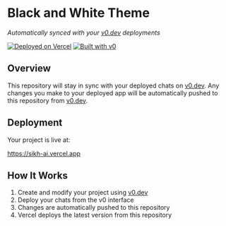 # Black and White Theme

*Automatically synced with your [v0.dev](https://v0.dev) deployments*

[![Deployed on Vercel](https://img.shields.io/badge/Deployed%20on-Vercel-black?style=for-the-badge&logo=vercel)](https://vercel.com/vtesttvtest-1495s-projects/v0-black-and-white-theme)
[![Built with v0](https://img.shields.io/badge/Built%20with-v0.dev-black?style=for-the-badge)](https://v0.dev/chat/projects/ewLzGitUKkB)

## Overview

This repository will stay in sync with your deployed chats on [v0.dev](https://v0.dev).
Any changes you make to your deployed app will be automatically pushed to this repository from [v0.dev](https://v0.dev).

## Deployment

Your project is live at:

https://sikh-ai.vercel.app

## How It Works

1. Create and modify your project using [v0.dev](https://v0.dev)
2. Deploy your chats from the v0 interface
3. Changes are automatically pushed to this repository
4. Vercel deploys the latest version from this repository
